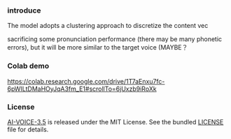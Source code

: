 ### introduce

The model adopts a clustering approach to discretize the content vec

sacrificing some pronunciation performance (there may be many phonetic errors), but it will be more similar to the target voice (MAYBE？

### Colab demo

https://colab.research.google.com/drive/1T7aEnxu7fc-6pWILtDMaHOyJqA3fm_E1#scrollTo=6jUxzb9iRoXk

### License

[AI-VOICE-3.5](https://github.com/MRiwu/AI-VOICE-3.5) is released under the MIT License. See the bundled [LICENSE](./LICENSE) file for details.


